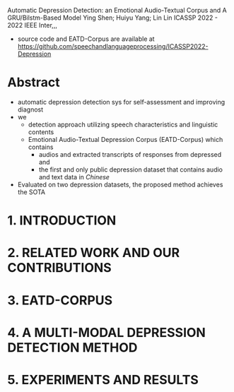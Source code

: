 Automatic Depression Detection:
  an Emotional Audio-Textual Corpus and A GRU/Bilstm-Based Model
Ying Shen; Huiyu Yang; Lin Lin
ICASSP 2022 - 2022 IEEE Inter,,,

* source code and EATD-Corpus are available at
  https://github.com/speechandlanguageprocessing/ICASSP2022-Depression

# Abstract

* automatic depression detection sys for self-assessment and improving diagnost
* we
  * detection approach utilizing speech characteristics and linguistic contents
  * Emotional Audio-Textual Depression Corpus (EATD-Corpus) which contains
    * audios and extracted transcripts of responses from depressed and
    * the first and only public depression dataset that contains audio and text
      data in _Chinese_
* Evaluated on two depression datasets, the proposed method achieves the SOTA

# 1.  INTRODUCTION

# 2.  RELATED WORK AND OUR CONTRIBUTIONS

# 3.  EATD-CORPUS

# 4.  A MULTI-MODAL DEPRESSION DETECTION METHOD

# 5.  EXPERIMENTS AND RESULTS
